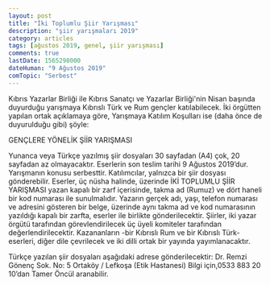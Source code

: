 ```yaml
---
layout: post
title: "İki Toplumlu Şiir Yarışması"
description: "şiir yarışmaları 2019"
category: articles
tags: [ağustos 2019, genel, şiir yarışması]
comments: true
lastDate: 1565298000
dateHuman: "9 Ağustos 2019"
comTopic: "Serbest"
---
```


Kıbrıs Yazarlar Birliği ile Kıbrıs Sanatçı ve Yazarlar Birliği'nin Nisan başında duyurduğu yarışmaya Kıbrıslı Türk ve Rum gençler katılabilecek.
İki örgütten yapılan ortak  açıklamaya göre, Yarışmaya Katılım Koşulları ise (daha önce de duyurulduğu gibi) şöyle:
 
GENÇLERE YÖNELİK ŞİİR YARIŞMASI

Yunanca veya Türkçe yazılmış şiir dosyaları 30 sayfadan (A4) çok, 20 sayfadan az olmayacaktır.
Eserlerin son teslim tarihi 9 Ağustos 2019’dur.
Yarışmanın konusu serbesttir. 
Katılımcılar, yalnızca bir şiir dosyası gönderebilir.
Eserler, üç nüsha halinde, üzerinde İKİ TOPLUMLU ŞİİR YARIŞMASI yazan kapalı bir zarf içerisinde, takma ad (Rumuz) ve dört haneli bir kod numarası ile sunulmalıdır. Yazarın gerçek adı, yaşı, telefon numarası ve adresini gösteren bir belge, üzerinde aynı takma ad ve kod numarasının yazıldığı kapalı bir zarfta, eserler ile birlikte gönderilecektir.
Şiirler, iki yazar örgütü tarafından görevlendirilecek üç üyeli komiteler tarafından değerlendirilecektir. Kazananların -bir Kıbrıslı Rum ve bir Kıbrıslı Türk- eserleri, diğer dile çevrilecek ve iki dilli ortak bir yayında yayımlanacaktır.

Türkçe yazılan şiir dosyaları aşağıdaki adrese gönderilecektir:
Dr. Remzi Gönenç Sok. No: 5 Ortaköy / Lefkoşa (Etik Hastanesi)
Bilgi için,0533 883 20 10’dan Tamer Öncül aranabilir.